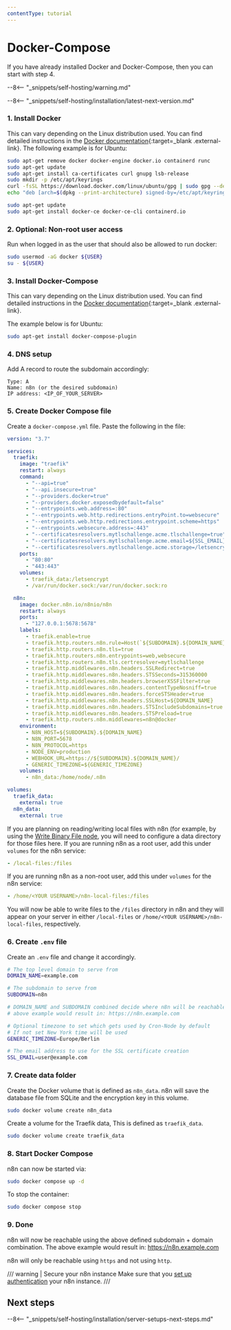 ```yaml
---
contentType: tutorial
---
```


# Docker-Compose

If you have already installed Docker and Docker-Compose, then you can start with step 4.

--8<-- "_snippets/self-hosting/warning.md"

--8<-- "_snippets/self-hosting/installation/latest-next-version.md"

### 1. Install Docker

This can vary depending on the Linux distribution used. You can find detailed instructions in the [Docker documentation](https://docs.docker.com/engine/install/){:target=_blank .external-link}. The following example is for Ubuntu:

```bash
sudo apt-get remove docker docker-engine docker.io containerd runc
sudo apt-get update
sudo apt-get install ca-certificates curl gnupg lsb-release
sudo mkdir -p /etc/apt/keyrings
curl -fsSL https://download.docker.com/linux/ubuntu/gpg | sudo gpg --dearmor -o /etc/apt/keyrings/docker.gpg
echo "deb [arch=$(dpkg --print-architecture) signed-by=/etc/apt/keyrings/docker.gpg] https://download.docker.com/linux/ubuntu $(lsb_release -cs) stable" | sudo tee /etc/apt/sources.list.d/docker.list > /dev/null

sudo apt-get update
sudo apt-get install docker-ce docker-ce-cli containerd.io
```

### 2. Optional: Non-root user access

Run when logged in as the user that should also be allowed to run docker:

```bash
sudo usermod -aG docker ${USER}
su - ${USER}
```

### 3. Install Docker-Compose

This can vary depending on the Linux distribution used. You can find detailed instructions in the [Docker documentation](https://docs.docker.com/compose/){:target=_blank .external-link}.

The example below is for Ubuntu:

```bash
sudo apt-get install docker-compose-plugin
```

### 4. DNS setup

Add A record to route the subdomain accordingly:

```
Type: A
Name: n8n (or the desired subdomain)
IP address: <IP_OF_YOUR_SERVER>
```

### 5. Create Docker Compose file

Create a `docker-compose.yml` file. Paste the following in the file:

```yaml
version: "3.7"

services:
  traefik:
    image: "traefik"
    restart: always
    command:
      - "--api=true"
      - "--api.insecure=true"
      - "--providers.docker=true"
      - "--providers.docker.exposedbydefault=false"
      - "--entrypoints.web.address=:80"
      - "--entrypoints.web.http.redirections.entryPoint.to=websecure"
      - "--entrypoints.web.http.redirections.entrypoint.scheme=https"
      - "--entrypoints.websecure.address=:443"
      - "--certificatesresolvers.mytlschallenge.acme.tlschallenge=true"
      - "--certificatesresolvers.mytlschallenge.acme.email=${SSL_EMAIL}"
      - "--certificatesresolvers.mytlschallenge.acme.storage=/letsencrypt/acme.json"
    ports:
      - "80:80"
      - "443:443"
    volumes:
      - traefik_data:/letsencrypt
      - /var/run/docker.sock:/var/run/docker.sock:ro

  n8n:
    image: docker.n8n.io/n8nio/n8n
    restart: always
    ports:
      - "127.0.0.1:5678:5678"
    labels:
      - traefik.enable=true
      - traefik.http.routers.n8n.rule=Host(`${SUBDOMAIN}.${DOMAIN_NAME}`)
      - traefik.http.routers.n8n.tls=true
      - traefik.http.routers.n8n.entrypoints=web,websecure
      - traefik.http.routers.n8n.tls.certresolver=mytlschallenge
      - traefik.http.middlewares.n8n.headers.SSLRedirect=true
      - traefik.http.middlewares.n8n.headers.STSSeconds=315360000
      - traefik.http.middlewares.n8n.headers.browserXSSFilter=true
      - traefik.http.middlewares.n8n.headers.contentTypeNosniff=true
      - traefik.http.middlewares.n8n.headers.forceSTSHeader=true
      - traefik.http.middlewares.n8n.headers.SSLHost=${DOMAIN_NAME}
      - traefik.http.middlewares.n8n.headers.STSIncludeSubdomains=true
      - traefik.http.middlewares.n8n.headers.STSPreload=true
      - traefik.http.routers.n8n.middlewares=n8n@docker
    environment:
      - N8N_HOST=${SUBDOMAIN}.${DOMAIN_NAME}
      - N8N_PORT=5678
      - N8N_PROTOCOL=https
      - NODE_ENV=production
      - WEBHOOK_URL=https://${SUBDOMAIN}.${DOMAIN_NAME}/
      - GENERIC_TIMEZONE=${GENERIC_TIMEZONE}
    volumes:
      - n8n_data:/home/node/.n8n

volumes:
  traefik_data:
    external: true
  n8n_data:
    external: true
```

If you are planning on reading/writing local files with n8n (for example, by using the [Write Binary File node](/integrations/builtin/core-nodes/n8n-nodes-base.writebinaryfile/), you will need to configure a data directory for those files here. If you are running n8n as a root user, add this under `volumes` for the n8n service:

```yaml
- /local-files:/files
```

If you are running n8n as a non-root user, add this under `volumes` for the n8n service:

```yaml
- /home/<YOUR USERNAME>/n8n-local-files:/files
```

You will now be able to write files to the `/files` directory in n8n and they will appear on your server in either `/local-files` or `/home/<YOUR USERNAME>/n8n-local-files`, respectively.

### 6. Create `.env` file

Create an `.env` file and change it accordingly.

```bash
# The top level domain to serve from
DOMAIN_NAME=example.com

# The subdomain to serve from
SUBDOMAIN=n8n

# DOMAIN_NAME and SUBDOMAIN combined decide where n8n will be reachable from
# above example would result in: https://n8n.example.com

# Optional timezone to set which gets used by Cron-Node by default
# If not set New York time will be used
GENERIC_TIMEZONE=Europe/Berlin

# The email address to use for the SSL certificate creation
SSL_EMAIL=user@example.com
```

### 7. Create data folder

Create the Docker volume that is defined as `n8n_data`. n8n will save the database file from SQLite and the encryption key in this volume.

```sh
sudo docker volume create n8n_data
```

Create a volume for the Traefik data, This is defined as `traefik_data`.


```sh
sudo docker volume create traefik_data
```

### 8. Start Docker Compose

n8n can now be started via:

```bash
sudo docker compose up -d
```

To stop the container:

```bash
sudo docker compose stop
```

### 9. Done

n8n will now be reachable using the above defined subdomain + domain combination.
The above example would result in: <https://n8n.example.com>

n8n will only be reachable using `https` and not using `http`.

/// warning | Secure your n8n instance
Make sure that you [set up authentication](/hosting/user-management/) your n8n instance.
///
## Next steps

--8<-- "_snippets/self-hosting/installation/server-setups-next-steps.md"
